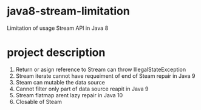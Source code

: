 # java8-stream-limitation
Limitation of usage Stream API in Java 8

# project description
1. Return or asign reference to Stream can throw IllegalStateException
1. Stream iterate cannot have requeiment of end of Steam repair in Java 9
1. Steam can mutable the data source
1. Cannot filter only part of data source reapit in Java 9
1. Stream flatmap arent lazy repair in Java 10
1. Closable of Steam
